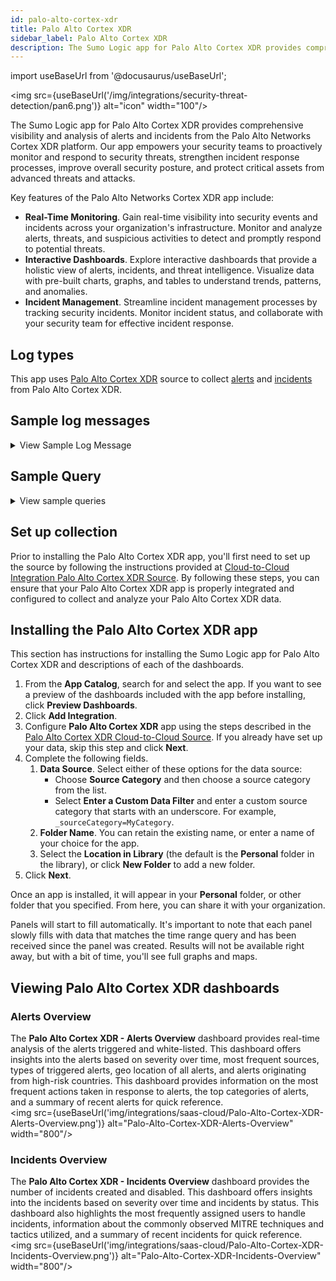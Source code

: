 ```yaml
---
id: palo-alto-cortex-xdr
title: Palo Alto Cortex XDR
sidebar_label: Palo Alto Cortex XDR
description: The Sumo Logic app for Palo Alto Cortex XDR provides comprehensive visibility and analysis of alerts and incidents to improve overall security posture.
---
```

import useBaseUrl from '@docusaurus/useBaseUrl';

<img src={useBaseUrl('/img/integrations/security-threat-detection/pan6.png')} alt="icon" width="100"/>

The Sumo Logic app for Palo Alto Cortex XDR provides comprehensive visibility and analysis of alerts and incidents from the Palo Alto Networks Cortex XDR platform. Our app empowers your security teams to proactively monitor and respond to security threats, strengthen incident response processes, improve overall security posture, and protect critical assets from advanced threats and attacks.

Key features of the Palo Alto Networks Cortex XDR app include:
- **Real-Time Monitoring**. Gain real-time visibility into security events and incidents across your organization's infrastructure. Monitor and analyze alerts, threats, and suspicious activities to detect and promptly respond to potential threats.
- **Interactive Dashboards**. Explore interactive dashboards that provide a holistic view of alerts, incidents, and threat intelligence. Visualize data with pre-built charts, graphs, and tables to understand trends, patterns, and anomalies.
- **Incident Management**. Streamline incident management processes by tracking security incidents. Monitor incident status, and collaborate with your security team for effective incident response.

## Log types

This app uses [Palo Alto Cortex XDR](/docs/send-data/hosted-collectors/cloud-to-cloud-integration-framework/palo-alto-cortex-xdr-source/) source to collect [alerts](https://docs-cortex.paloaltonetworks.com/r/Cortex-XDR/Cortex-XDR-Prevent-Administrator-Guide/Alerts) and [incidents](https://docs-cortex.paloaltonetworks.com/r/Cortex-XDR/Cortex-XDR-Prevent-Administrator-Guide/Incidents) from Palo Alto Cortex XDR.

## Sample log messages

<details><summary>View Sample Log Message</summary>

```json title="Alert Message"
{
   "action": "DETECTED",
   "action_pretty": "Detected",
   "agent_os_sub_type": "Windows 11 [10.0 (Build 22621)]",
   "agent_os_type": "Windows",
   "agent_version": "7.9.1.26645",
   "alert_id": "161",
   "alert_type": "Unclassified",
   "bioc_category_enum_key": "IP",
   "category": "IP",
   "description": "IOC ( IP = 103.36.10.156 )",
   "detection_timestamp": 1677153320321,
   "endpoint_id": "eba0735df9a24a67b95b75ecfdf3c77f",
   "external_id": "6d6806d1-dbc2-4da0-b3b6-b16d097f20eb",
   "host_ip": [
      "192.168.5.5"
   ],
   "host_name": "DESKTOP-DLU1NRR",
   "is_pcap": false,
   "is_whitelisted": false,
   "local_insert_ts": 1677153820311,
   "matching_service_rule_id": "5",
   "matching_status": "MATCHED",
   "name": "IOC (103.36.10.156)",
   "original_tags": [
      "DS:PANW/XDR Agent"
   ],
   "resolution_status": "STATUS_010_NEW",
   "severity": "critical",
   "source": "XDR IOC",
   "starred": false,
   "tags": [
      "DS:PANW/XDR Agent"
   ]
}
```

```json title="Incident Message"
{
  "incident_id": "4",
  "incident_name": null,
  "creation_time": 1677067079585,
  "modification_time": 1677154139505,
  "detection_time": null,
  "status": "remediated",
  "severity": "medium",
  "description": "'IOC (trunapol.xyz)' along with 139 other alerts generated by XDR Agent and XDR IOC detected on host desktop-dlu1nrr involving 2 users",
  "assigned_user_mail": "ksh@gmail.com",
  "assigned_user_pretty_name": "ksha",
  "alert_count": 140,
  "low_severity_alert_count": 0,
  "med_severity_alert_count": 25,
  "high_severity_alert_count": 35,
  "critical_severity_alert_count": 80,
  "user_count": 2,
  "host_count": 1,
  "notes": null,
  "resolve_comment": null,
  "resolved_timestamp": null,
  "manual_severity": null,
  "manual_description": null,
  "xdr_url": "https://sumologic-partner.xdr.us.paloaltonetworks.com/incident-view?caseId=4",
  "starred": false,
  "hosts": [
    "desktop-dlu1nrr:eba0735df9a24a67b95b75ecfdf3c77f"
  ],
  "users": [
    "n/a\\crest_sophos_logs_",
    "desktop-dlu1nrr\\crest_sophos_logs_"
  ],
  "incident_sources": [
    "XDR Agent",
    "XDR IOC"
  ],
  "rule_based_score": null,
  "predicted_score": null,
  "manual_score": null,
  "aggregated_score": null,
  "wildfire_hits": 20,
  "alerts_grouping_status": "Disabled",
  "mitre_tactics_ids_and_names": [
    "TA0002 - Execution",
    "TA0006 - Malfunction Check"
  ],
  "mitre_techniques_ids_and_names": [
    "TA0002 - Execution",
    "TA0006 - Malfunction Check"
  ],
  "alert_categories": [
    "Domain Name",
    "File Name",
    "IP",
    "Malware"
  ],
  "original_tags": [
    "DS:PANW/XDR Agent"
  ],
  "tags": [
    "DS:PANW/XDR Agent"
  ]
}
```

</details>

## Sample Query

<details><summary>View sample queries</summary>

```sql title="Alerts Triggered"
_sourceCategory="palo_alto_cortex_xdr" "alert_id" "is_whitelisted"
| json "alert_id","name","severity","source","host_ip","alert_type","action_pretty","agent_os_type","category","detection_timestamp","is_whitelisted","resolution_status" as alert_id,name,severity,source,host_ip,alert_type,action_pretty,agent_os_type,category,detection_timestamp,is_whitelisted,resolution_status nodrop
| action_pretty as action
| where severity matches "{{severity}}"
| where category matches "{{category}}"
| where source matches "{{source}}"
| where action matches "{{action}}"
| where agent_os_type matches "{{agent_os}}"
| where alert_type matches "{{alert_type}}"
| where is_whitelisted matches "{{is_whitelisted}}"
| count_distinct(alert_id)
```
   
```sql title="Incidents Created"
_sourceCategory="palo_alto_cortex_xdr" "incident_id" "incident_name"
| json "incident_id","incident_name","creation_time","modification_time","status","severity","assigned_user_mail","alert_count","high_severity_alert_count","critical_severity_alert_count","user_count","xdr_url","wildfire_hits","alerts_grouping_status","mitre_tactics_ids_and_names","mitre_techniques_ids_and_names" as incident_id,incident_name,creation_time,modification_time,status,severity,assigned_user_mail,alert_count,high_severity_alert_count,critical_severity_alert_count,user_count,xdr_url,wildfire_hits,alerts_grouping_status,mitre_tactics_ids_and_names,mitre_techniques_ids_and_names nodrop
| where alerts_grouping_status matches"{{alerts_grouping_status}}"
| where severity matches "{{severity}}"
| where status matches "{{status}}"
| count_distinct(incident_id)
```
</details>

## Set up collection

Prior to installing the Palo Alto Cortex XDR app, you'll first need to set up the source by following the instructions provided at [Cloud-to-Cloud Integration Palo Alto Cortex XDR Source](/docs/send-data/hosted-collectors/cloud-to-cloud-integration-framework/palo-alto-cortex-xdr-source). By following these steps, you can ensure that your Palo Alto Cortex XDR app is properly integrated and configured to collect and analyze your Palo Alto Cortex XDR data.

## Installing the Palo Alto Cortex XDR app​

This section has instructions for installing the Sumo Logic app for Palo Alto Cortex XDR and descriptions of each of the dashboards.

1. From the **App Catalog**, search for and select the app. If you want to see a preview of the dashboards included with the app before installing, click **Preview Dashboards**.
1. Click **Add Integration**.
1. Configure **Palo Alto Cortex XDR** app using the steps described in the [Palo Alto Cortex XDR Cloud-to-Cloud Source](/docs/send-data/hosted-collectors/cloud-to-cloud-integration-framework/palo-alto-cortex-xdr-source/). If you already have set up your data, skip this step and click **Next**.
1. Complete the following fields.
   1. **Data Source**. Select either of these options for the data source:
      * Choose **Source Category** and then choose a source category from the list.
      * Select **Enter a Custom Data Filter** and enter a custom source category that starts with an underscore. For example, `_sourceCategory=MyCategory`.
    2. **Folder Name**. You can retain the existing name, or enter a name of your choice for the app.
    3. Select the **Location in Library** (the default is the **Personal** folder in the library), or click **New Folder** to add a new folder.
1. Click **Next**.

Once an app is installed, it will appear in your **Personal** folder, or other folder that you specified. From here, you can share it with your organization.

Panels will start to fill automatically. It's important to note that each panel slowly fills with data that matches the time range query and has been received since the panel was created. Results will not be available right away, but with a bit of time, you'll see full graphs and maps.

## Viewing Palo Alto Cortex XDR dashboards​

### Alerts Overview

The **Palo Alto Cortex XDR - Alerts Overview** dashboard provides real-time analysis of the alerts triggered and white-listed. This dashboard offers insights into the alerts based on severity over time, most frequent sources, types of triggered alerts,  geo location of all alerts, and alerts originating from high-risk countries. This dashboard provides information on the most frequent actions taken in response to alerts, the top categories of alerts, and a summary of recent alerts for quick reference.<br/><img src={useBaseUrl('img/integrations/saas-cloud/Palo-Alto-Cortex-XDR-Alerts-Overview.png')} alt="Palo-Alto-Cortex-XDR-Alerts-Overview" width="800"/>

### Incidents Overview

The **Palo Alto Cortex XDR - Incidents Overview** dashboard provides the number of incidents created and disabled. This dashboard offers insights into the incidents based on severity over time and incidents by status. This dashboard also highlights the most frequently assigned users to handle incidents, information about the commonly observed MITRE techniques and tactics utilized, and a summary of recent incidents for quick reference.<br/><img src={useBaseUrl('img/integrations/saas-cloud/Palo-Alto-Cortex-XDR-Incidents-Overview.png')} alt="Palo-Alto-Cortex-XDR-Incidents-Overview" width="800"/> 
